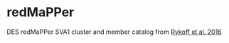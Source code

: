 # redMaPPer

DES redMaPPer SVA1 cluster and member catalog from [Rykoff et al. 2016](https://ui.adsabs.harvard.edu/abs/2016ApJS..224....1R/abstract)

